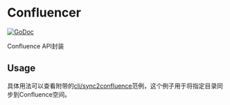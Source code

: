 # Confluencer

[![GoDoc](https://godoc.org/github.com/athurg/confluencer?status.svg)](https://godoc.org/github.com/athurg/confluencer)

Confluence API封装

## Usage

具体用法可以查看附带的[cli/sync2confluence](cli/sync2confluence/)范例，这个例子用于将指定目录同步到Confluence空间。
